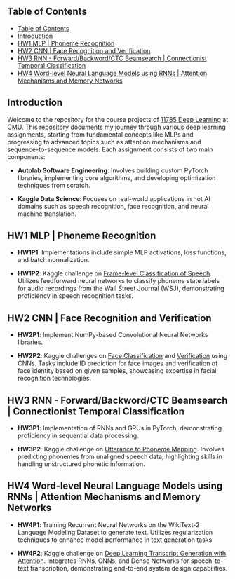 ## Table of Contents
- [Table of Contents](#table-of-contents)
- [Introduction](#introduction)
- [HW1 MLP | Phoneme Recognition](#hw1-mlp--phoneme-recognition)
- [HW2 CNN | Face Recognition and Verification](#hw2-cnn--face-recognition-and-verification)
- [HW3 RNN - Forward/Backword/CTC Beamsearch | Connectionist Temporal Classification](#hw3-rnn---forwardbackwordctc-beamsearch--connectionist-temporal-classification)
- [HW4 Word-level Neural Language Models using RNNs | Attention Mechanisms and Memory Networks](#hw4-word-level-neural-language-models-using-rnns--attention-mechanisms-and-memory-networks)

## Introduction
Welcome to the repository for the course projects of [11785 Deep Learning](http://deeplearning.cs.cmu.edu) at CMU. This repository documents my journey through various deep learning assignments, starting from fundamental concepts like MLPs and progressing to advanced topics such as attention mechanisms and sequence-to-sequence models. Each assignment consists of two main components:

- **Autolab Software Engineering**: Involves building custom PyTorch libraries, implementing core algorithms, and developing optimization techniques from scratch.
  
- **Kaggle Data Science**: Focuses on real-world applications in hot AI domains such as speech recognition, face recognition, and neural machine translation.

## HW1 MLP | Phoneme Recognition

- **HW1P1**: Implementations include simple MLP activations, loss functions, and batch normalization.
  
- **HW1P2**: Kaggle challenge on [Frame-level Classification of Speech](https://www.kaggle.com/c/11-785-s20-hw1p2). Utilizes feedforward neural networks to classify phoneme state labels for audio recordings from the Wall Street Journal (WSJ), demonstrating proficiency in speech recognition tasks.

## HW2 CNN | Face Recognition and Verification

- **HW2P1**: Implement NumPy-based Convolutional Neural Networks libraries.
  
- **HW2P2**: Kaggle challenges on [Face Classification](https://www.kaggle.com/c/11-785-s20-hw2p2-classification) and [Verification](https://www.kaggle.com/c/11-785-s20-hw2p2-verification) using CNNs. Tasks include ID prediction for face images and verification of face identity based on given samples, showcasing expertise in facial recognition technologies.

## HW3 RNN - Forward/Backword/CTC Beamsearch | Connectionist Temporal Classification

- **HW3P1**: Implementation of RNNs and GRUs in PyTorch, demonstrating proficiency in sequential data processing.
  
- **HW3P2**: Kaggle challenge on [Utterance to Phoneme Mapping](https://www.kaggle.com/c/11-785-s20-hw3p2). Involves predicting phonemes from unaligned speech data, highlighting skills in handling unstructured phonetic information.

## HW4 Word-level Neural Language Models using RNNs | Attention Mechanisms and Memory Networks

- **HW4P1**: Training Recurrent Neural Networks on the WikiText-2 Language Modeling Dataset to generate text. Utilizes regularization techniques to enhance model performance in text generation tasks.
  
- **HW4P2**: Kaggle challenge on [Deep Learning Transcript Generation with Attention](https://www.kaggle.com/c/11-785-s20-hw4p2). Integrates RNNs, CNNs, and Dense Networks for speech-to-text transcription, demonstrating end-to-end system design capabilities.

